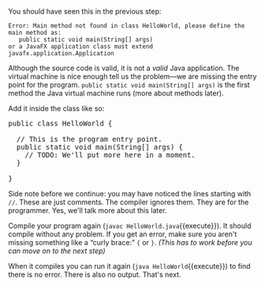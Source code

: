 You should have seen this in the previous step:

```
Error: Main method not found in class HelloWorld, please define the main method as:
   public static void main(String[] args)
or a JavaFX application class must extend javafx.application.Application
```

Although the source code is valid, it is not a _valid_ Java application. 
The virtual machine is nice enough tell us the problem&mdash;we are missing the entry point for the program. `public static void main(String[] args)` is the first method the Java virtual machine runs (more about methods later). 

Add it inside the class like so:
<pre class="file">
public class HelloWorld {

  // This is the program entry point.
  public static void main(String[] args) {  
    // TODO: We'll put more here in a moment.
  }
  
}
</pre> 

Side note before we continue: you may have noticed the lines starting with `//`. These are just comments. The compiler ignores them. They are for the programmer. Yes, we'll talk more about this later.

Compile your program again (`javac HelloWorld.java`{{execute}}). It should compile without any problem. If you get an error, make sure you aren&apos;t missing something like a &ldquo;curly brace:&rdquo; `{` or `}`.
_(This has to work before you can move on to the next step)_

When it compiles you can run it again (`java HelloWorld`{{execute}}) to find there is no error. There is also no output. That&apos;s next.